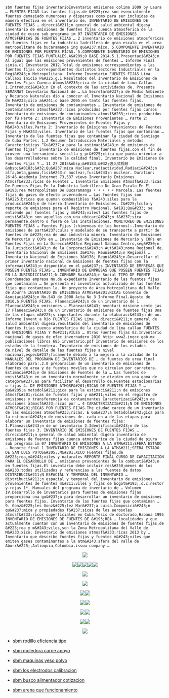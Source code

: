 
```
sbm fuentes fijas inventarioInventario emisiones colima 2009 by Laura … FUENTES FIJAS Las fuentes fijas.de &#225;rea son esencialmente fuentes demasiado numerosas y dispersas como para ser incluidas de manera efectiva en el inventario de. INVENTARIO DE EMISIONES DE FUENTES FIJAS … direcci&#211;n general de salud ambiental digesa inventario de emisiones de fuentes fijas cuenca atmosferica de la ciudad de cusco sub programa im 07 INVENTARIO DE EMISIONES ATMOSFERICAS DE FUENTES FIJAS … 2 inventario de emisiones atmosfericas de fuentes fijas en la industria ladrillera de gran escala en el area metropolitana de bucaramanga ing qu&#237;mico. 5.COMPONENTE INVENTARIO DE EMISIONES POR FUENTES FIJAS. 5.COMPONENTE INVENTARIO DE EMISIONES POR FUENTES FIJAS PUNTUALES.A&#209;O BASE 2014.5.1.Presentaci&#243;n Al igual que las emisiones provenientes de fuentes … Informe Final sinia.cl Inventario 2012.Total de emisiones correspondientes a las fuentes fijas correspondientes distintos Sectores Industriales en la Regi&#243;n Metropolitana. Informe Inventario FUENTES FIJAS Lima Callao1 Inicio P&#225;g.1 Resultados del Inventario de Emisiones de Fuentes Fijas Cuenca Atmosf&#233;rica de la ciudad de Lima Callao 1.Introducci&#243;n En el contexto de las actividades de. Presenta SEMARNAT Inventario Nacional de … La Secretar&#237;a de Medio Ambiente y Recursos Naturales dio a conocer el Inventario Nacional de Emisiones de M&#233;xico a&#241;o base 2005.en tanto las fuentes fijas. Inventario de emisiones de contaminantes … Inventario de emisiones de contaminantes atmosf&#233;ricos producidos por fuentes fijas cursos Inventario de emisiones de contaminantes atmosf&#233;ricos producidos por fu Parte 2: Inventario de Emisiones Provenientes … Parte 2: Inventario de Emisiones Provenientes de Fuentes Fijas y M&#243;viles.Parte 2: Inventario de Emisiones Provenientes de Fuentes Fijas y M&#243;viles. Inventario de las fuentes fijas que contaminan … Inventario de las fuentes fijas que contaminan la ciudad de Santiago de Cuba Partes: 1,2 Resumen Introduccion Materiales y metodos Caracteristicas “Gu&#237;a para la estimaci&#243;n de emisiones de fuentes fijas” inventario de emisiones de fuentes fijas,con el fin de proveer una herramienta sencilla y pr&#225;ctica que pueda orientar a los desarrolladores sobre la calidad final. Inventario De Emisiones De Fuentes Fijas Y … 11 27 2015&nbsp;&#0183;&#32;嵌入式视频&nbsp;&#0183;&#32;Qu&#237;mica Nuclear,radiactividad,Radiaci&#243;n alfa,beta,gamma,fisi&#243;n nuclear,fusi&#243;n nuclear. Duration: 26:46.Academia Internet 73,537 views Inventario Emisiones Atmosf&#233;ricas de Fuentes … Inventario Emisiones Atmosf&#233;ricas De.Fuentes Fijas En la Industria ladrillera De Gran Escala En El &#193;rea Metropolitana De Bucaramanga • • • • • Marcela. Las fuentes fijas de gases de efecto invernadero … Las fuentes fijas son f&#225;bricas que queman combustibles f&#243;siles para la producci&#243;n de hierro.Inventario de Emisiones. C&#225;lculo y reporte de emisiones para el Registro Nacional. &#191;Qu&#233; se entiende por fuentes fijas y m&#243;viles? Las fuentes fijas de emisi&#243;n son aquellas con una ubicaci&#243;n f&#237;sica permanente,dentro o fuera de las instalaciones. MONITOREO DE EMISIONES FUENTES FIJAS … Fuentes Fijas (chimeneas de los hornos):.Inventario de emisiones de part&#237;culas y modelado de su transporte a partir de fuentes de &#225;rea de una industria minera. Inventario de Emisiones de Mercurio y COPs en … Inventario de Emisiones de Mercurio y COPs en Fuentes Fijas en La Direcci&#243;n Regional Sabana Centro,seg&#250;n la Jurisdicci&#243;n de la Corporaci&#243;n Aut&#243;noma Regional de. Inventario Nacional de Emisiones 3&#176; Reuni&#243;n Regional … Inventario Nacional de Emisiones 3&#176; Reuni&#243;n.Desarrollar el primer inventario nacional de Emisiones de fuentes fijas con la informaci&#243;n disponible en el pa&#237;s INVENTARIO DE EMPRESAS QUE POSEEN FUENTES FIJAS … INVENTARIO DE EMPRESAS QUE POSEEN FUENTES FIJAS EN LA JURISDICCI&#211;N CORNARE Raz&#243;n Social TIPO DE FUENTE Coordenadas empresa No.de expediente Inventario de las fuentes fijas que contaminan … Se presenta el inventario actualizado de las fuentes fijas que contaminan la. Un proyecto de Area Metropolitana del Valle de Aburra INVENTARIO DE EMISIONES ATMOSF&#201;RICAS Convenio de Asociaci&#243;n No.543 de 2008 Acta No 3 Informe Final.Agosto de 2010.6.FUENTES FIJAS. Planeaci&#243;n de un inventario de 1 Planeaci&#243;n emisiones … Planeaci&#243; nventari misione uente jas 17 Planeaci&#243;n de un inventario de emisiones de fuentes fijas Una de las etapas m&#225;s importantes durante la elaboraci&#243;n de un. Informe Invent a Rio FUENTES FIJAS Lima … direcci&#211;n general de salud ambiental digesa.resultados del inventario de emisiones de fuentes fijas cuenca atmosferica de la ciudad de lima callao FUENTES DE EMISIONES FIJAS Y M&#211;VILES … Otras Fuentes fijas 82.Inventario nacional de gases de efec invernadero 2010 http: www2.inecc.gob.mx publicaciones libros 685 inventario.pdf Inventario de emisiones de los estados de la frontera. Inventario de emisiones de los estados de.nivel de detalle de las fuentes fijas a nivel nacional,espec&#237;ficamente debido a la mejora a la calidad de la MANUALES DEL PROGRAMA DE INVENTARIOS DE … de fuentes de area final elaborado para:.2.0 preparacion de un inventario de emisiones de fuentes de area y de fuentes moviles que no circulan por carretera. Estimaci&#243;n de Emisiones de Fuentes de la … Las fuentes de emisi&#243;n en un inventario normalmente se dividen en una gama de categor&#237;as para facilitar el desarrollo de.Fuentes estacionarias o fijas 4. DE EMISIONES ATMOSF&#201;RICAS DE FUENTES FIJAS Y … gu&#205;a metodol&#211;gica para la estimaci&#211;n de emisiones atmosf&#201;ricas de fuentes fijas y m&#211;viles en el registro de emisiones y transferencia de contaminantes Caracterizaci&#243;n de emisiones atmosf&#233;ricas por … 4 CARACTERIZACI&#211;N DE EMISIONES ATMOSF&#201;RICAS POR FUENTES FIJAS.The ciudad carece de un inventario de las emisiones atmosf&#233;ricas. E Gu&#237;a metodol&#243;gica para la estimaci&#243;n de emisiones de. cada un a de las etapas para elaborar un inventario de emisiones de fuentes fijas: 1.Planeaci&#243;n de un inventario 2.Identificaci&#243;n de las fuentes fijas 3. INVENTARIO DE EMISIONES DE FUENTES FIJAS … direcci&#211;n general de salud ambiental digesa inventario de emisiones de fuentes fijas cuenca atmosferica de la ciudad de piura sub programa im 07 INVENTARIO DE EMISIONES A LA ATM&#211;SFERA ESTADO … Reporte final 1 INVENTARIO DE EMISIONES A LA ATM&#211;SFERA ESTADO DE SAN LUIS POTOS&#205;,M&#201;XICO Fuentes fijas,de &#225;rea,m&#243;viles y naturales REPORTE FINAL CURSO DE CAPACITACION PARA EL DESARROLLO DE … emisiones provenientes de la combusti&#243;n en fuentes fijas.El inventario debe incluir res&#250;menes de los m&#233;todos utilizados y referencias a las fuentes de datos DISTRIBUCI&#211;N ESPACIAL Y TEMPORAL DEL INVENTARIO … distribuci&#211;n espacial y temporal del inventario de emisiones provenientes de fuentes m&#211;viles y fijas de bogot&#193;,d.c.nestor y.rojas 1*. Manuales del programa de inventario de … Volumen IV,Desarrollo de inventarios para fuentes de emisiones fijas proporciona una gu&#237;a para desarrollar un inventario de emisiones para fuentes fijas. Inventario de las fuentes fijas que contaminan … 9. Gonz&#225;les Gonz&#225;lez Mar&#237;a Luisa.Composici&#243;n qu&#237;mica y propiedades f&#237;sicas de los aerosoles atmosf&#233;ricos superficiales en Cuba.Tesis de doctorado,Habana 1995 INVENTARIO DE EMISIONES DE FUENTES DE &#193;REA … localidades y que actualmente cuentan con un inventario de emisiones de fuentes fijas,de &#225;rea y m&#243;viles,son la Zona Metropolitana del Valle de M&#233;xico. Inventario de emisiones atmosf&#233;ricas 2013 by … Inventario que describe fuentes fijas y fuentes m&#243;viles que emiten gases contaminantes a la atm&#243;sfera del Valle de Aburr&#225;,Antioquia,Colombia.issuu company … 
```

<div align="center">

<a href="https://es-crusher.shibang-china.com/github&k=sbm+fuentes+fijas+inventario"><img src="https://static.shibang-china.com/es/crusher/logo.jpg"></a>

<a href="https://es-crusher.shibang-china.com/github&k=sbm+fuentes+fijas+inventario"><img src="https://static.shibang-china.com/es/crusher/index.jpg"></a><a href="https://es-crusher.shibang-china.com/material.htmlgithub&k=sbm+fuentes+fijas+inventario"><img src="https://static.shibang-china.com/es/crusher/material.jpg"></a><a href="https://es-crusher.shibang-china.com/application.htmlgithub&k=sbm+fuentes+fijas+inventario"><img src="https://static.shibang-china.com/es/crusher/application.jpg"></a><a href="https://es-crusher.shibang-china.com/aboutus.htmlgithub&k=sbm+fuentes+fijas+inventario"><img src="https://static.shibang-china.com/es/crusher/aboutus.jpg"></a><a href="https://es-crusher.shibang-china.com/contact.htmlgithub&k=sbm+fuentes+fijas+inventario"><img src="https://static.shibang-china.com/es/crusher/contact.jpg"></a>

<a href="https://es-crusher.shibang-china.com/github&k=sbm+fuentes+fijas+inventario"><img src="https://static.shibang-china.com/es/crusher/banner.jpg"></a>

<a href="https://swt.shibang-china.com/github&k=sbm+fuentes+fijas+inventario"><img src="https://static.shibang-china.com/es/crusher/text.jpg"></a>

<a href="https://swt.shibang-china.com/github&k=sbm+fuentes+fijas+inventario"><img src="https://static.shibang-china.com/es/crusher/chat.jpg"></a><a href="https://es-crusher.shibang-china.com/contact.htmlgithub&k=sbm+fuentes+fijas+inventario"><img src="https://static.shibang-china.com/es/crusher/message.jpg"></a>

<a href="https://es-crusher.shibang-china.com/products/pe.htmlgithub&k=sbm+fuentes+fijas+inventario"><img src="https://static.shibang-china.com/es/crusher/pe.jpg"></a><a href="https://es-crusher.shibang-china.com/products/pf.htmlgithub&k=sbm+fuentes+fijas+inventario"><img src="https://static.shibang-china.com/es/crusher/pf.jpg"></a>

<a href="https://es-crusher.shibang-china.com/products/hpt.htmlgithub&k=sbm+fuentes+fijas+inventario"><img src="https://static.shibang-china.com/es/crusher/hpt.jpg"></a><a href="https://es-crusher.shibang-china.com/products/vsi.htmlgithub&k=sbm+fuentes+fijas+inventario"><img src="https://static.shibang-china.com/es/crusher/vsi.jpg"></a>

<a href="https://es-crusher.shibang-china.com/products/klv.htmlgithub&k=sbm+fuentes+fijas+inventario"><img src="https://static.shibang-china.com/es/crusher/klv.jpg"></a><a href="https://es-crusher.shibang-china.com/products/portable.htmlgithub&k=sbm+fuentes+fijas+inventario"><img src="https://static.shibang-china.com/es/crusher/portable.jpg"></a>

<a href="https://swt.shibang-china.com/github&k=sbm+fuentes+fijas+inventario"><img src="https://static.shibang-china.com/es/crusher/case.jpg"></a>

</div>


* [sbm rodillo eficiencia tipo](sbm%20rodillo%20eficiencia%20tipo.md)

* [sbm moledora carne apoyo](sbm%20moledora%20carne%20apoyo.md)

* [sbm maquinas yeso polvo](sbm%20maquinas%20yeso%20polvo.md)

* [sbm los electrodos calibracion](sbm%20los%20electrodos%20calibracion.md)

* [sbm busco alimentador cotizacion](sbm%20busco%20alimentador%20cotizacion.md)

* [sbm arena que funcionamiento](sbm%20arena%20que%20funcionamiento.md)
